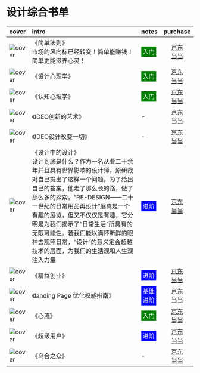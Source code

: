 # 设计综合书单

|cover|intro|notes|purchase|
|:--|:--|:--|:--:|
|![cover](https://guidelines.cc/assets/img/s2595180.jpg)|《简单法则》 <br />市场的风向标已经转变！简单能赚钱！简单更能滋养心灵！ | <span style="background:green;color:white;padding:4px;">入门</span> |[京东](https://search.jd.com/Search?keyword=简单法则&enc=utf-8)<br />[当当](http://search.dangdang.com/?key=简单法则) |
|![cover](https://guidelines.cc/assets/img/s29343710.jpg)| 《设计心理学》| <span style="background:green;color:white;padding:4px;">入门</span> |[京东](https://search.jd.com/Search?keyword=设计心理学&enc=utf-8)<br />[当当](http://search.dangdang.com/?key=设计心理学) |
|![cover](https://guidelines.cc/assets/img/s7059106.jpg)| 《认知心理学》 | <span style="background:green;color:white;padding:4px;">入门</span> |[京东](https://search.jd.com/Search?keyword=认知心理学&enc=utf-8)<br />[当当](http://search.dangdang.com/?key=认知心理学) |
|![cover](https://guidelines.cc/assets/img/s4219267.jpg)| 《IDEO创新的艺术》 | - |[京东](https://search.jd.com/Search?keyword=IDEO创新的艺术&enc=utf-8)<br />[当当](http://search.dangdang.com/?key=IDEO创新的艺术) |
|![cover](https://guidelines.cc/assets/img/s6514475.jpg)| 《IDEO设计改变一切》 | - |[京东](https://search.jd.com/Search?keyword=IDEO设计改变一切&enc=utf-8)<br />[当当](http://search.dangdang.com/?key=IDEO设计改变一切) |
|![cover](https://guidelines.cc/assets/img/s2165932.jpg)| 《设计中的设计》<br /> 设计到底是什么？作为一名从业二十余年并且具有世界影响的设计师，原研哉对自己提出了这样一个问题。为了给出自己的答案，他走了那么长的路，做了那么多的探索。“RE-DESIGN——二十一世纪的日常用品再设计”展真是一个有趣的展览，但又不仅仅是有趣，它分明是为我们揭示了“日常生活”所具有的无限可能性。若我们能以满怀新鲜的眼神去观照日常，“设计”的意义定会超越技术的层面，为我们的生活观和人生观注入力量| <span style="background:blue;color:white;padding:4px;">进阶</span> |[京东](https://search.jd.com/Search?keyword=设计中的设计&enc=utf-8)<br />[当当](http://search.dangdang.com/?key=设计中的设计) |
|![cover](https://guidelines.cc/assets/img/s11137256.jpg)| 《精益创业》 | <span style="background:blue;color:white;padding:4px;">进阶</span> |[京东](https://search.jd.com/Search?keyword=精益创业&enc=utf-8)<br />[当当](http://search.dangdang.com/?key=精益创业) |
|![cover](https://guidelines.cc/assets/img/s3906878.jpg)| 《landing Page 优化权威指南》 | <span style="background:blue;color:white;padding:4px;">基础</span><br ><span style="background:blue;color:white;padding:4px;">进阶</span>|[京东](https://search.jd.com/Search?keyword=landing%20Page%20优化权威指南&enc=utf-8)<br />[当当](http://search.dangdang.com/?key=landing%20Page%20优化权威指南) |
|![cover](https://guidelines.cc/assets/img/s29595585.jpg)| 《心流》 | <span style="background:green;color:white;padding:4px;">入门</span> |[京东](https://search.jd.com/Search?keyword=心流&enc=utf-8)<br />[当当](http://search.dangdang.com/?key=心流) |
|![cover](https://guidelines.cc/assets/img/s29535393.jpg)| 《超级用户》 | <span style="background:blue;color:white;padding:4px;">进阶</span> |[京东](https://search.jd.com/Search?keyword=超级用户&enc=utf-8)<br />[当当](http://search.dangdang.com/?key=超级用户) |
|![cover](https://guidelines.cc/assets/img/s1988393.jpg)| 《乌合之众》 | - |[京东](https://search.jd.com/Search?keyword=乌合之众&enc=utf-8)<br />[当当](http://search.dangdang.com/?key=乌合之众) |